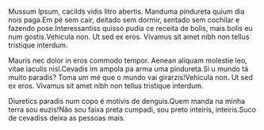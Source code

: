 Mussum Ipsum, cacilds vidis litro abertis. Manduma pindureta quium dia nois paga.Em pé sem cair, deitado sem dormir, sentado sem cochilar e fazendo pose.Interessantiss quisso pudia ce receita de bolis, mais bolis eu num gostis.Vehicula non. Ut sed ex eros. Vivamus sit amet nibh non tellus tristique interdum.

Mauris nec dolor in eros commodo tempor. Aenean aliquam molestie leo, vitae iaculis nisl.Cevadis im ampola pa arma uma pindureta.Si u mundo tá muito paradis? Toma um mé que o mundo vai girarzis!Vehicula non. Ut sed ex eros. Vivamus sit amet nibh non tellus tristique interdum.

Diuretics paradis num copo é motivis de denguis.Quem manda na minha terra sou euzis!Não sou faixa preta cumpadi, sou preto inteiris, inteiris.Suco de cevadiss deixa as pessoas mais.